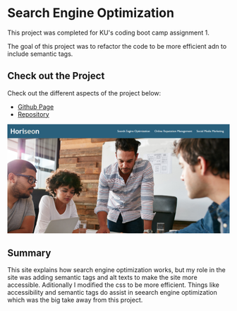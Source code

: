 # Search Engine Optimization

This project was completed for KU's coding boot camp assignment 1. 

The goal of this project was to refactor the code to be more efficient adn to include semantic tags.

## Check out the Project
Check out the different aspects of the project below:

- [Github Page](https://johnathanmann.github.io/seo/)
- [Repository](https://github.com/johnathanmann/seo)

![Screenshot of dashboard](./assets/images/screenshot-seo.png)

## Summary
This site explains how search engine optimization works, but my role in the site was adding semantic tags and alt texts to make the site more accessible. Aditionally I modified the css to be more efficient. Things like accessibility and semantic tags do assist in seearch engine optimization which was the big take away from this project.